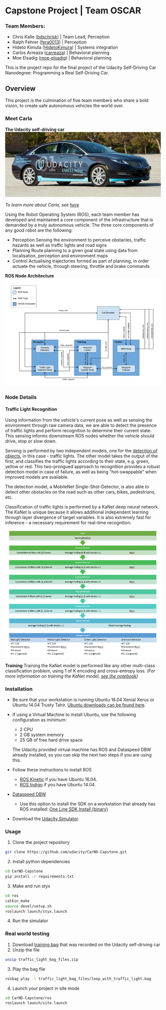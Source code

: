 # Capstone Project | Team OSCAR

### Team Members:
 - Chris Kalle ([bdschrisk](https://github.com/bdschrisk)) | Team Lead, Perception
 - Ralph Fehrer ([fera0013](https://github.com/fera0013)) | Perception
 - Hideto Kimuta ([HidetoKimura](https://github.com/HidetoKimura)) | Systems integration
 - Carlos Arreaza ([carreaza](https://github.com/carreaza)) | Behavioral planning
 - Moe Elsadig ([moe-elsadig](https://github.com/moe-elsadig)) | Behavioral planning


This is the project repo for the final project of the Udacity Self-Driving Car Nanodegree: Programming a Real Self-Driving Car.

## Overview
This project is the culmination of five team members who share a bold vision, to create safe autonomous vehicles the world over.

### Meet Carla
**The Udacity self-driving car**
![Carla](https://github.com/bdschrisk/CarND-Capstone-Project/raw/master/imgs/udacity-carla.jpg)

*To learn more about Carla, see [here](https://medium.com/udacity/how-the-udacity-self-driving-car-works-575365270a40)*

Using the Robot Operating System (ROS), each team member has developed and maintained a core component of the infrastructure that is demanded by a truly autonomous vehicle.
The three core components of any good robot are the following:
 -  Perception
    Sensing the environment to perceive obstacles, traffic hazards as well as traffic lights and road signs
 -  Planning
    Route planning to a given goal state using data from localisation, perception and environment maps
 -  Control
    Actualising trajectories formed as part of planning, in order actuate the vehicle, through steering, throttle and brake commands


**ROS Node Architecture**
![Node architecture](https://github.com/bdschrisk/CarND-Capstone-Project/raw/master/docs/final-project-ros-graph-v2.png)

### Node Details
#### Traffic Light Recognition
Using information from the vehicle's current pose as well as sensing the environment through raw camera data, we are able to detect the presence of traffic lights and 
perform recognition to determine their current state.  This sensing informs downstream ROS nodes whether the vehicle should drive, stop or slow down.

Sensing is performed by two independent models, one for the [detection of objects](https://github.com/bdschrisk/CarND-Capstone-Project/perception/Traffic-Light-Detection.ipynb), in this case - traffic lights.  The other model takes the output of the first, and 
classifies the traffic lights according to their state, e.g. green, yellow or red.  This two-prongued approach to recognition provides a robust detection model in case of 
failure, as well as being "hot-swappable" when improved models are available.

The detection model, a MobileNet Single-Shot-Detector, is also able to detect other obstacles on the road such as other cars, bikes, pedestrians, etc.

Classification of traffic lights is performed by a KaNet deep neural network.  The KaNet is unique because it allows additional independent learning through layer divergence 
of target variables.  It is also extremely fast for inference - a necessary requirement for real-time recognition.

![KaNet model](https://github.com/bdschrisk/CarND-Capstone-Project/raw/master/imgs/kanet-model.png)

**Training**
Training the KaNet model is performed like any other multi-class classification problem, using 1 of K encoding and cross-entropy loss.
*(For more information on training the KaNet model, [see the notebook](https://github.com/bdschrisk/CarND-Capstone-Project/perception/TL-Classifier-KaNet.ipynb))*


### Installation 

* Be sure that your workstation is running Ubuntu 16.04 Xenial Xerus or Ubuntu 14.04 Trusty Tahir. [Ubuntu downloads can be found here](https://www.ubuntu.com/download/desktop). 
* If using a Virtual Machine to install Ubuntu, use the following configuration as minimum:
  * 2 CPU
  * 2 GB system memory
  * 25 GB of free hard drive space
  
  The Udacity provided virtual machine has ROS and Dataspeed DBW already installed, so you can skip the next two steps if you are using this.

* Follow these instructions to install ROS
  * [ROS Kinetic](http://wiki.ros.org/kinetic/Installation/Ubuntu) if you have Ubuntu 16.04.
  * [ROS Indigo](http://wiki.ros.org/indigo/Installation/Ubuntu) if you have Ubuntu 14.04.
* [Dataspeed DBW](https://bitbucket.org/DataspeedInc/dbw_mkz_ros)
  * Use this option to install the SDK on a workstation that already has ROS installed: [One Line SDK Install (binary)](https://bitbucket.org/DataspeedInc/dbw_mkz_ros/src/81e63fcc335d7b64139d7482017d6a97b405e250/ROS_SETUP.md?fileviewer=file-view-default)
* Download the [Udacity Simulator](https://github.com/udacity/CarND-Capstone/releases/tag/v1.2).

### Usage

1. Clone the project repository
```bash
git clone https://github.com/udacity/CarND-Capstone.git
```

2. Install python dependencies
```bash
cd CarND-Capstone
pip install -r requirements.txt
```
3. Make and run styx
```bash
cd ros
catkin_make
source devel/setup.sh
roslaunch launch/styx.launch
```
4. Run the simulator

### Real world testing
1. Download [training bag](https://drive.google.com/file/d/0B2_h37bMVw3iYkdJTlRSUlJIamM/view?usp=sharing) that was recorded on the Udacity self-driving car
2. Unzip the file
```bash
unzip traffic_light_bag_files.zip
```
3. Play the bag file
```bash
rosbag play -l traffic_light_bag_files/loop_with_traffic_light.bag
```
4. Launch your project in site mode
```bash
cd CarND-Capstone/ros
roslaunch launch/site.launch
```

